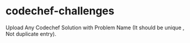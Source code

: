 # codechef-challenges
Upload Any Codechef Solution with Problem Name (It should be unique , Not duplicate entry).
